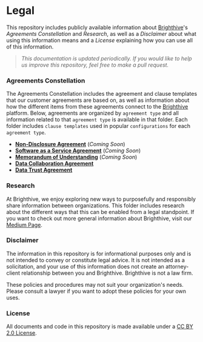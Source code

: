# Legal
This repository includes publicly available information about [Brighthive](https://brighthive.io/)'s *Agreements Constellation* and *Research*, as well as a *Disclaimer* about what using this information means and a *License* explaining how you can use all of this information.

> *This documentation is updated periodically. If you would like to help us improve this repository, feel free to make a pull request.*

### Agreements Constellation
The Agreements Constellation includes the agreement and clause templates that our customer agreements are based on, as well as information about how the different items from these agreements connect to the [Brighthive](https://brighthive.io/) platform. Below, agreements are organized by `agreement type` and all information related to that `agreement type` is available in that folder. Each folder includes `clause templates` used in popular `configurations` for each `agreement type`.
* **[Non-Disclosure Agreement]()** (*Coming Soon*)
* **[Software as a Service Agreement]()** (*Coming Soon*)
* **[Memorandum of Understanding]()** (*Coming Soon*)
* **[Data Collaboration Agreement]()**
* **[Data Trust Agreement](https://github.com/brighthive/data-trust-legal/tree/master/Data_Trust_Agreement)**

### Research
At Brighthive, we enjoy exploring new ways to purposefully and responsibly share information between organizations. This folder includes research about the different ways that this can be enabled from a legal standpoint. If you want to check out more general information about Brighthive, visit our [Medium Page](https://medium.com/brighthive).

### Disclaimer
The information in this repository is for informational purposes only and is not intended to convey or constitute legal advice. It is not intended as a solicitation, and your use of this information does not create an attorney-client relationship between you and Brighthive. Brighthive is not a law firm.

These policies and procedures may not suit your organization's needs. Please consult a lawyer if you want to adopt these policies for your own uses.

### License
All documents and code in this repository is made available under a [CC BY 2.0 License](https://creativecommons.org/licenses/by/2.0/).
